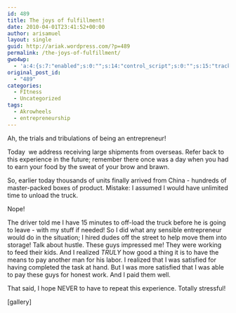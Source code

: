 ```yaml
---
id: 489
title: The joys of fulfillment!
date: 2010-04-01T23:41:52+00:00
author: arisamuel
layout: single
guid: http://ariak.wordpress.com/?p=489
permalink: /the-joys-of-fulfillment/
gwo4wp:
  - 'a:4:{s:7:"enabled";s:0:"";s:14:"control_script";s:0:"";s:15:"tracking_script";s:0:"";s:17:"conversion_script";s:0:"";}'
original_post_id:
  - "489"
categories:
  - FItness
  - Uncategorized
tags:
  - Akrowheels
  - entrepreneurship
---
```

Ah, the trials and tribulations of being an entrepreneur!

Today  we address receiving large shipments from overseas. Refer back to this experience in the future; remember there once was a day when you had to earn your food by the sweat of your brow and brawn.

So, earlier today thousands of units finally arrived from China - hundreds of master-packed boxes of product. Mistake: I assumed I would have unlimited time to unload the truck.

Nope!

The driver told me I have 15 minutes to off-load the truck before he is going to leave - with my stuff if needed! So I did what any sensible entrepreneur would do in the situation; I hired dudes off the street to help move them into storage! Talk about hustle. These guys impressed me! They were working to feed their kids. And I realized *TRULY* how good a thing it is to have the means to pay another man for his labor. I realized that I was satisfied for having completed the task at hand. But I was more satisfied that I was able to pay these guys for honest work. And I paid them well.

That said, I hope NEVER to have to repeat this experience. Totally stressful!

[gallery]